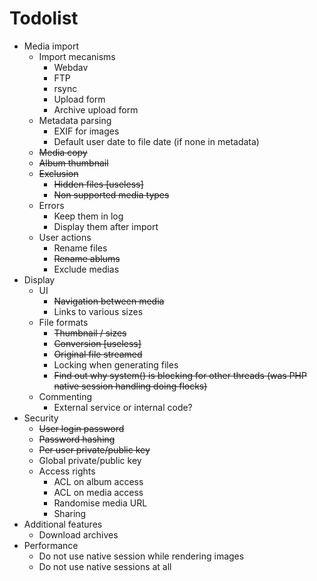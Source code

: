 # Todolist

 *  Media import
     *  Import mecanisms
         *  Webdav
         *  FTP
         *  rsync
         *  Upload form
         *  Archive upload form
     *  Metadata parsing
         *  EXIF for images
         *  Default user date to file date (if none in metadata)
     *  <strike>Media copy</strike>
     *  <strike>Album thumbnail</strike>
     *  <strike>Exclusion</strike>
         *  <strike>Hidden files [useless]</strike>
         *  <strike>Non supported media types</strike>
     *  Errors
         *  Keep them in log
         *  Display them after import
     *  User actions
         *  Rename files
         *  <strike>Rename ablums</strike>
         *  Exclude medias
 *  Display
     *  UI
         *  <strike>Navigation between media</strike>
         *  Links to various sizes
     *  File formats
         *  <strike>Thumbnail / sizes</strike>
         *  <strike>Conversion [useless]</strike>
         *  <strike>Original file streamed</strike>
         *  Locking when generating files
         *  <strike>Find out why system() is blocking for other threads
            (was PHP native session handling doing flocks)</strike>
     *  Commenting
         *  External service or internal code?
 *  Security
     *  <strike>User login password</strike>
     *  <strike>Password hashing</strike>
     *  <strike>Per user private/public key</strike>
     *  Global private/public key
     *  Access rights
         *  ACL on album access
         *  ACL on media access
         *  Randomise media URL
         *  Sharing
 *  Additional features
     *  Download archives
 *  Performance
     *  Do not use native session while rendering images
     *  Do not use native sessions at all

